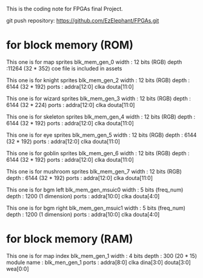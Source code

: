 This is the coding note for FPGAs final Project.

git push repository: https://github.com/EzElephant/FPGAs.git

# for block memory (ROM)
This one is for map sprites
blk_mem_gen_0
width : 12 bits (RGB)
depth :11264 (32 * 352)
coe file is included in assets

This one is for knight sprites
blk_mem_gen_2
width : 12 bits (RGB)
depth : 6144 (32 * 192)
ports : addra[12:0]
        clka
        douta[11:0]

This one is for wizard sprites
blk_mem_gen_3
width : 12 bits (RGB)
depth : 6144 (32 * 224)
ports : addra[12:0]
        clka
        douta[11:0]

This one is for skeleton sprites
blk_mem_gen_4
width : 12 bits (RGB)
depth : 6144 (32 * 192)
ports : addra[12:0]
        clka
        douta[11:0]

This one is for eye sprites
blk_mem_gen_5
width : 12 bits (RGB)
depth : 6144 (32 * 192)
ports : addra[12:0]
        clka
        douta[11:0]

This one is for goblin sprites
blk_mem_gen_6
width : 12 bits (RGB)
depth : 6144 (32 * 192)
ports : addra[12:0]
        clka
        douta[11:0]

This one is for mushroom sprites
blk_mem_gen_7
width : 12 bits (RGB)
depth : 6144 (32 * 192)
ports : addra[12:0]
        clka
        douta[11:0]

This one is for bgm left
blk_mem_gen_msuic0
width : 5 bits (freq_num)
depth : 1200 (1 dimension)
ports : addra[10:0]
        clka
        douta[4:0]

This one is for bgm right
blk_mem_gen_msuic1
width : 5 bits (freq_num)
depth : 1200 (1 dimension)
ports : addra[10:0]
        clka
        douta[4:0]

# for block memory (RAM)
This one is for map index
blk_mem_gen_1
width : 4 bits
depth : 300 (20 * 15)
module name : blk_men_gen_1
ports : addra[8:0]
        clka
        dina[3:0]
        douta[3:0]
        wea[0:0]
